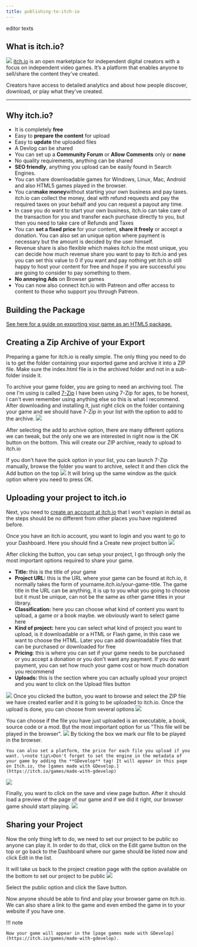 ```yaml
---
title: publishing-to-itch-io
---
```

editor texts

## What is itch.io?

![](/gdevelop5/publishing/app-iecon_copy.png) [itch.io](https://itch.io) is an open marketplace for independent digital creators with a focus on independent video games. It’s a platform that enables anyone to sell/share the content they've created.

Creators have access to detailed analytics and about how people discover, download, or play what they've created.

------------------------------------------------------------------------

## Why itch.io?

- It is completely **free**
- Easy to **prepare the content** for upload
- Easy to **update** the uploaded files
- A Devlog can be shared
- You can set up a **Community Forum** or **Allow Comments** only or **none**
- No quality requirements, anything can be shared
- **SEO friendly**, anything you upload can be easily found in Search Engines.
- You can share downloadable games for Windows, Linux, Mac, Android and also HTML5 games played in the browser.
- You can**make money**without starting your own business and pay taxes. itch.io can collect the money, deal with refund requests and pay the required taxes on your behalf and you can request a payout any time.
- In case you do want to start your own business, itch.io can take care of the transaction for you and transfer each purchase directly to you, but then you need to take care of Refunds and Taxes
- You can **set a fixed price** for your content, **share it freely** or accept a donation. You can also set an unique option where payment is necessary but the amount is decided by the user himself.
- Revenue share is also flexible which makes itch.io the most unique, you can decide how much revenue share you want to pay to itch.io and yes you can set this value to 0 if you want and pay nothing yet itch.io still happy to host your content for free and hope if you are successful you are going to consider to pay something to them.
- **No annoying Ads** on Browser games
- You can now also connect itch.io with Patreon and offer access to content to those who support you through Patreon.

## Building the Package

[See here for a guide on exporting your game as an HTML5 package.](/gdevelop5/publishing/html5_game_in_a_local_folder)

## Creating a Zip Archive of your Export

Preparing a game for itch.io is really simple. The only thing you need to do is to get the folder containing your exported game and archive it into a ZIP file. Make sure the index.html file is in the archived folder and not in a sub-folder inside it.

To archive your game folder, you are going to need an archiving tool. The one I'm using is called [7-Zip](http://www.7-zip.org) I have been using 7-Zip for ages, to be honest, I can't even remember using anything else so this is what I recommend. After downloading and installing it, just right click on the folder containing your game and we should have 7-Zip in your list with the option to add to the archive. ![](/gdevelop5/7zip-add-to-archive.png)

After selecting the add to archive option, there are many different options we can tweak, but the only one we are interested in right now is the OK button on the bottom. This will create our ZIP archive, ready to upload to itch.io

If you don't have the quick option in your list, you can launch 7-Zip manually, browse the folder you want to archive, select it and then click the Add button on the top ![](/gdevelop5/7zip-add-button.png) It will bring up the same window as the quick option where you need to press OK.

## Uploading your project to itch.io

Next, you need to [create an account at itch.io](https://itch.io/register) that I won't explain in detail as the steps should be no different from other places you have registered before.

Once you have an itch.io account, you want to login and you want to go to your Dashboard. Here you should find a Create new project button ![](/gdevelop5/itchio-create-new-project-button.png)

After clicking the button, you can setup your project, I go through only the most important options required to share your game.

- **Title:** this is the title of your game
- **Project URL:** this is the URL where your game can be found at itch.io, it normally takes the form of yourname.itch.io/your-game-title. The game title in the URL can be anything, it is up to you what you going to choose but it must be unique, can not be the same as other game titles in your library.
- **Classification:** here you can choose what kind of content you want to upload, a game or a book maybe. we obviously want to select game here
- **Kind of project:** here you can select what kind of project you want to upload, is it downloadable or a HTML or Flash game, in this case we want to choose the HTML. Later you can add downloadable files that can be purchased or downloaded for free
- **Pricing**: this is where you can set if your game needs to be purchased or you accept a donation or you don't want any payment. If you do want payment, you can set how much your game cost or how much donation you recommend
- **Uploads:** this is the section where you can actually upload your project and you want to click on the Upload files button

![](/gdevelop5/itchio-upload-files-button.png) Once you clicked the button, you want to browse and select the ZIP file we have created earlier and it is going to be uploaded to itch.io. Once the upload is done, you can choose from several options ![](/gdevelop5/ithio-upload-file-options.png)

You can choose if the file you have just uploaded is an executable, a book, source code or a mod. But the most important option for us "This file will be played in the browser". ![](/gdevelop5/itchio-play-in-browser-option.png) By ticking the box we mark our file to be played in the browser.

    You can also set a platform, the price for each file you upload if you want. \<note tip\>Don't forget to set the engine in the metadata of your game by adding the **GDevelop** tag! It will appear in this page on Itch.io, the [games made with GDevelop.](https://itch.io/games/made-with-gdevelop) 

![](/gdevelop5/publishing/tag.gif)

Finally, you want to click on the save and view page button. After it should load a preview of the page of our game and if we did it right, our browser game should start playing. ![](/gdevelop5/itchio-save-view-page-button.png)

## Sharing your Project

Now the only thing left to do, we need to set our project to be public so anyone can play it. In order to do that, click on the Edit game button on the top or go back to the Dashboard where our game should be listed now and click Edit in the list.

It will take us back to the project creation page with the option available on the bottom to set our project to be public ![](/gdevelop5/itchio-set-public.png)

Select the public option and click the Save button.

Now anyone should be able to find and play your browser game on itch.io. We can also share a link to the game and even embed the game in to your website if you have one.

!!! note

    Now your game will appear in the [page games made with GDevelop](https://itch.io/games/made-with-gdevelop).
